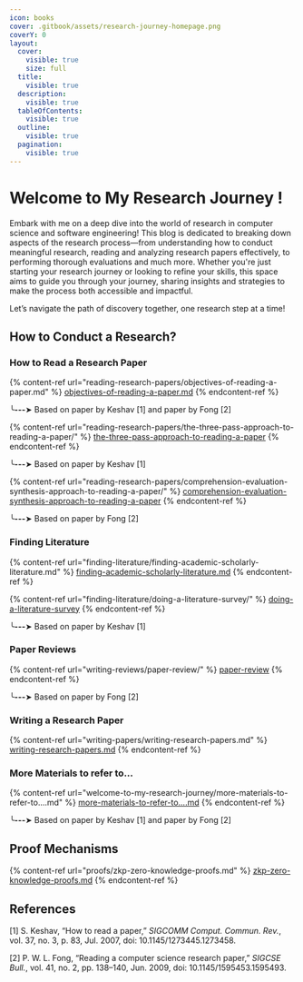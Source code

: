 ```yaml
---
icon: books
cover: .gitbook/assets/research-journey-homepage.png
coverY: 0
layout:
  cover:
    visible: true
    size: full
  title:
    visible: true
  description:
    visible: true
  tableOfContents:
    visible: true
  outline:
    visible: true
  pagination:
    visible: true
---
```


# Welcome to My Research Journey !

Embark with me on a deep dive into the world of research in computer science and software engineering! This blog is dedicated to breaking down aspects of the research process—from understanding how to conduct meaningful research, reading and analyzing research papers effectively, to performing thorough evaluations and much more. Whether you're just starting your research journey or looking to refine your skills, this space aims to guide you through your journey, sharing insights and strategies to make the process both accessible and impactful.

Let’s navigate the path of discovery together, one research step at a time!

## How to Conduct a Research?

### How to Read a Research Paper

{% content-ref url="reading-research-papers/objectives-of-reading-a-paper.md" %}
[objectives-of-reading-a-paper.md](reading-research-papers/objectives-of-reading-a-paper.md)
{% endcontent-ref %}

╰**---**➤ Based on paper by Keshav \[1] and paper by Fong \[2]

{% content-ref url="reading-research-papers/the-three-pass-approach-to-reading-a-paper/" %}
[the-three-pass-approach-to-reading-a-paper](reading-research-papers/the-three-pass-approach-to-reading-a-paper/)
{% endcontent-ref %}

╰**---**➤ Based on paper by Keshav \[1]

{% content-ref url="reading-research-papers/comprehension-evaluation-synthesis-approach-to-reading-a-paper/" %}
[comprehension-evaluation-synthesis-approach-to-reading-a-paper](reading-research-papers/comprehension-evaluation-synthesis-approach-to-reading-a-paper/)
{% endcontent-ref %}

╰**---**➤ Based on paper by Fong \[2]

### Finding Literature

{% content-ref url="finding-literature/finding-academic-scholarly-literature.md" %}
[finding-academic-scholarly-literature.md](finding-literature/finding-academic-scholarly-literature.md)
{% endcontent-ref %}

{% content-ref url="finding-literature/doing-a-literature-survey/" %}
[doing-a-literature-survey](finding-literature/doing-a-literature-survey/)
{% endcontent-ref %}

╰**---**➤ Based on paper by Keshav \[1]



### Paper Reviews

{% content-ref url="writing-reviews/paper-review/" %}
[paper-review](writing-reviews/paper-review/)
{% endcontent-ref %}

╰**---**➤ Based on paper by Fong \[2]



### Writing a Research Paper

{% content-ref url="writing-papers/writing-research-papers.md" %}
[writing-research-papers.md](writing-papers/writing-research-papers.md)
{% endcontent-ref %}



### More Materials to refer to...

{% content-ref url="welcome-to-my-research-journey/more-materials-to-refer-to....md" %}
[more-materials-to-refer-to....md](welcome-to-my-research-journey/more-materials-to-refer-to....md)
{% endcontent-ref %}

╰**---**➤ Based on paper by Keshav \[1] and paper by Fong \[2]



## Proof Mechanisms

{% content-ref url="proofs/zkp-zero-knowledge-proofs.md" %}
[zkp-zero-knowledge-proofs.md](proofs/zkp-zero-knowledge-proofs.md)
{% endcontent-ref %}





## References

\[1] S. Keshav, “How to read a paper,” _SIGCOMM Comput. Commun. Rev._, vol. 37, no. 3, p. 83, Jul. 2007, doi: 10.1145/1273445.1273458.

\[2] P. W. L. Fong, “Reading a computer science research paper,” _SIGCSE Bull._, vol. 41, no. 2, pp. 138–140, Jun. 2009, doi: 10.1145/1595453.1595493.





